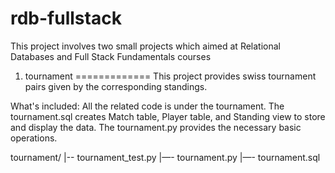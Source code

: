 rdb-fullstack
=============
This project involves two small projects which aimed at Relational Databases and Full Stack Fundamentals courses

1. tournament
=============
This project provides swiss tournament pairs given by the corresponding standings.

What's included:
All the related code is under the tournament.
The tournament.sql creates Match table, Player table, and Standing view to store and display the data.
The tournament.py provides the necessary basic operations.

  tournament/
  |-- tournament_test.py
  |—- tournament.py
  |—- tournament.sql

